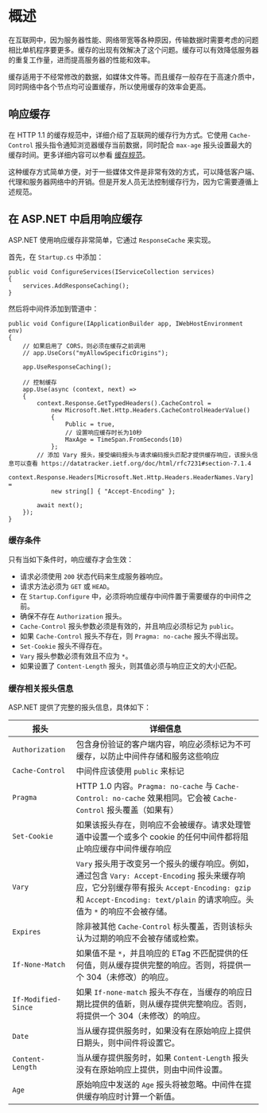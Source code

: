 # 概述

在互联网中，因为服务器性能、网络带宽等各种原因，传输数据时需要考虑的问题相比单机程序要更多。缓存的出现有效解决了这个问题。缓存可以有效降低服务器的重复工作量，进而提高服务器的性能和效率。

缓存适用于不经常修改的数据，如媒体文件等。而且缓存一般存在于高速介质中，同时网络中各个节点均可设置缓存，所以使用缓存的效率会更高。

## 响应缓存

在 HTTP 1.1 的缓存规范中，详细介绍了互联网的缓存行为方式。它使用 `Cache-Control` 报头指令通知浏览器缓存当前数据，同时配合 `max-age` 报头设置最大的缓存时间。更多详细内容可以参看 [缓存规范](https://datatracker.ietf.org/doc/html/rfc7234)。

这种缓存方式简单方便，对于一些媒体文件是非常有效的方式，可以降低客户端、代理和服务器网络中的开销。但是开发人员无法控制缓存行为，因为它需要遵循上述规范。

## 在 ASP.NET 中启用响应缓存

ASP.NET 使用响应缓存非常简单，它通过 `ResponseCache` 来实现。

首先，在 `Startup.cs` 中添加：

```csharp{3}
public void ConfigureServices(IServiceCollection services)
{
    services.AddResponseCaching();
}
```

然后将中间件添加到管道中：

```csharp{6}
public void Configure(IApplicationBuilder app, IWebHostEnvironment env)
{
    // 如果启用了 CORS，则必须在缓存之前调用
    // app.UseCors("myAllowSpecificOrigins");

    app.UseResponseCaching();

    // 控制缓存
    app.Use(async (context, next) =>
    {
        context.Response.GetTypedHeaders().CacheControl =
            new Microsoft.Net.Http.Headers.CacheControlHeaderValue()
            {
                Public = true,
                // 设置响应缓存时长为10秒
                MaxAge = TimeSpan.FromSeconds(10)
            };
        // 添加 Vary 报头，接受编码报头与请求编码报头匹配才提供缓存响应，该报头信息可以查看 https://datatracker.ietf.org/doc/html/rfc7231#section-7.1.4
        context.Response.Headers[Microsoft.Net.Http.Headers.HeaderNames.Vary] =
            new string[] { "Accept-Encoding" };

        await next();
    });
}
```

### 缓存条件

只有当如下条件时，响应缓存才会生效：

- 请求必须使用 `200` 状态代码来生成服务器响应。
- 请求方法必须为 `GET` 或 `HEAD`。
- 在 `Startup.Configure` 中，必须将响应缓存中间件置于需要缓存的中间件之前。
- 确保不存在 `Authorization` 报头。
- `Cache-Control` 报头参数必须是有效的，并且响应必须标记为 `public`。
- 如果 `Cache-Control` 报头不存在，则 `Pragma: no-cache` 报头不得出现。
- `Set-Cookie` 报头不得存在。
- `Vary` 报头参数必须有效且不应为 `*`。
- 如果设置了 `Content-Length` 报头，则其值必须与响应正文的大小匹配。

### 缓存相关报头信息

ASP.NET 提供了完整的报头信息，具体如下：

| 报头                | 详细信息                                                                                                                                                                                                              |
| ------------------- | --------------------------------------------------------------------------------------------------------------------------------------------------------------------------------------------------------------------- |
| `Authorization`     | 包含身份验证的客户端内容，响应必须标记为不可缓存，以防止中间件存储和服务这些响应                                                                                                                                      |
| `Cache-Control`     | 中间件应该使用 `public` 来标记                                                                                                                                                                                        |
| `Pragma`            | HTTP 1.0 内容。`Pragma: no-cache` 与 `Cache-Control: no-cache` 效果相同。它会被 `Cache-Control` 报头覆盖（如果有）                                                                                                    |
| `Set-Cookie`        | 如果该报头存在，则响应不会被缓存。请求处理管道中设置一个或多个 cookie 的任何中间件都将阻止响应缓存中间件缓存响应                                                                                                      |
| `Vary`              | `Vary` 报头用于改变另一个报头的缓存响应。例如，通过包含 `Vary: Accept-Encoding` 报头来缓存响应，它分别缓存带有报头 `Accept-Encoding: gzip` 和 `Accept-Encoding: text/plain` 的请求响应。头值为 `*` 的响应不会被存储。 |
| `Expires`           | 除非被其他 `Cache-Control` 标头覆盖，否则该标头认为过期的响应不会被存储或检索。                                                                                                                                       |
| `If-None-Match`     | 如果值不是 `*`，并且响应的 ETag 不匹配提供的任何值，则从缓存提供完整的响应。否则，将提供一个 304（未修改）的响应。                                                                                                    |
| `If-Modified-Since` | 如果 `If-none-match` 报头不存在，当缓存的响应日期比提供的值新，则从缓存提供完整响应。否则，将提供一个 304（未修改）的响应。                                                                                           |
| `Date`              | 当从缓存提供服务时，如果没有在原始响应上提供日期头，则中间件将设置它。                                                                                                                                                |
| `Content-Length`    | 当从缓存提供服务时，如果 `Content-Length` 报头没有在原始响应上提供，则由中间件设置。                                                                                                                                  |
| `Age`               | 原始响应中发送的 `Age` 报头将被忽略。中间件在提供缓存响应时计算一个新值。                                                                                                                                             |
